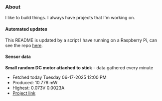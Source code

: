 ### About
I like to build things. I always have projects that I'm working on.

#### Automated updates
This README is updated by a script I have running on a Raspberry Pi, can see the repo [here](https://github.com/jdc-cunningham/raspi-git-repo-updater).

#### Sensor data


**Small random DC motor attached to stick** - data gathered every minute
- Fetched today Tuesday 06-17-2025 12:00 PM
- Produced: 10.776 mW
- Highest: 0.073V 0.0023A
- [Project link](https://github.com/jdc-cunningham/turbine-raspi)